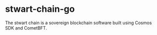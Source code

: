# stwart-chain-go
The stwart chain is a sovereign blockchain software built using Cosmos SDK and CometBFT.
